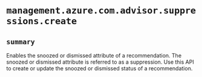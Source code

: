 # `management.azure.com.advisor.suppressions.create`

## `summary`
Enables the snoozed or dismissed attribute of a recommendation. The snoozed or dismissed attribute is referred to as a suppression. Use this API to create or update the snoozed or dismissed status of a recommendation.


